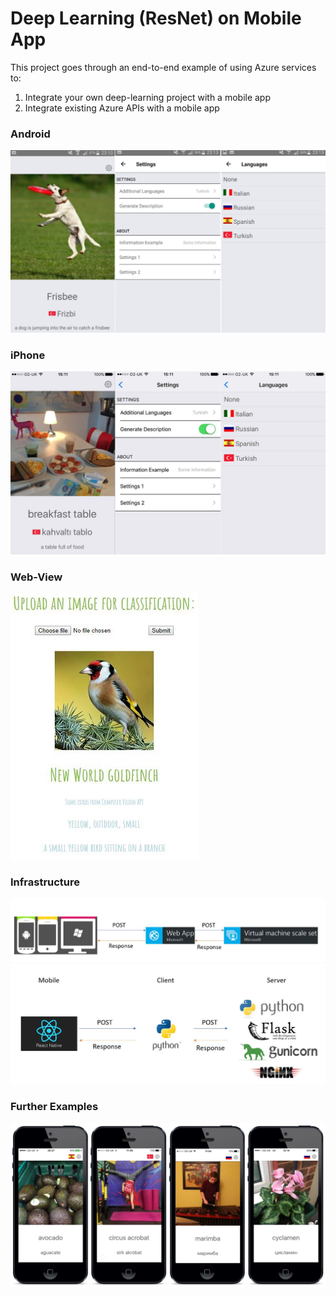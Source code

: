 # Deep Learning (ResNet) on Mobile App

This project goes through an end-to-end example of using Azure services to:

1. Integrate your own deep-learning project with a mobile app
2. Integrate existing Azure APIs with a mobile app

### Android

![alt tag](demo/mobile_android.JPG)

### iPhone

![alt tag](demo/mobile_ios.JPG)

### Web-View

![alt tag](demo/web.jpg)

### Infrastructure

![alt tag](demo/main_arch.JPG)
![alt tag](demo/arch.JPG)

### Further Examples

![alt tag](demo/iphones.JPG)


